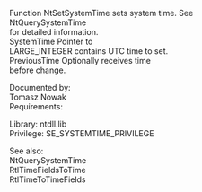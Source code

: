 Function NtSetSystemTime sets system time. See \
NtQuerySystemTime \
for detailed information. \
SystemTime Pointer to \
LARGE\_INTEGER contains UTC time to set. \
PreviousTime Optionally receives time \
before change.

Documented by: \
Tomasz Nowak \
Requirements:

Library: ntdll.lib \
Privilege: SE\_SYSTEMTIME\_PRIVILEGE

See also: \
NtQuerySystemTime \
RtlTimeFieldsToTime \
RtlTimeToTimeFields
